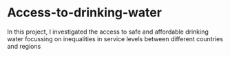 # Access-to-drinking-water
In this  project, I investigated the access to safe and affordable drinking water focussing on inequalities in service levels between different countries and regions
